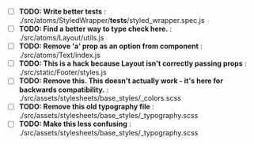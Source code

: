 - [ ] **TODO: Write better tests** : ./src/atoms/StyledWrapper/__tests__/styled_wrapper.spec.js
- [ ] **TODO: Find a better way to type check here.** : ./src/atoms/Layout/utils.js
- [ ] **TODO: Remove 'a' prop as an option from component** : ./src/atoms/Text/index.js
- [ ] **TODO: This is a hack because Layout isn't correctly passing props** : ./src/static/Footer/styles.js
- [ ] **TODO: Remove this. This doesn't actually work - it's here for backwards compatibility.** : ./src/assets/stylesheets/base_styles/_colors.scss
- [ ] **TODO: Remove this old typography file** : ./src/assets/stylesheets/base_styles/_typography.scss
- [ ] **TODO: Make this less confusing** : ./src/assets/stylesheets/base_styles/_typography.scss
